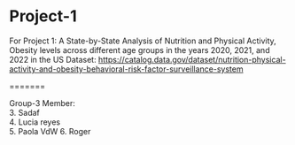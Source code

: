 # Project-1
For Project 1: A State-by-State Analysis of Nutrition and Physical Activity, Obesity levels across different age groups in the years 2020, 2021, and 2022 in the US
Dataset: https://catalog.data.gov/dataset/nutrition-physical-activity-and-obesity-behavioral-risk-factor-surveillance-system

=======

Group-3 Member: <br>
3. Sadaf <br>
4. Lucia reyes <br>
5. Paola VdW
6. Roger 
